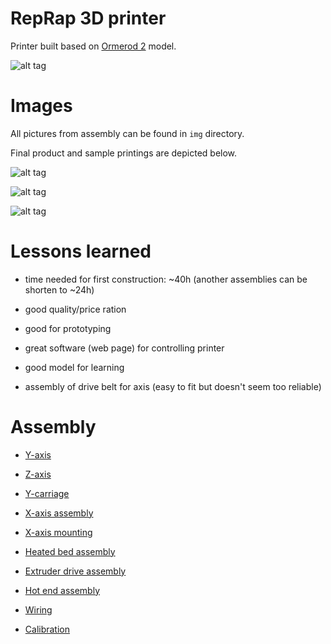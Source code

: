 # RepRap 3D printer

Printer built based on [Ormerod 2](https://reprappro.com/documentation/ormerod-2/) model.

![alt tag](https://github.com/m-wrona/reprap-3d-printer/blob/master/img/ORM2-complete.png)

# Images

All pictures from assembly can be found in `img` directory.

Final product and sample printings are depicted below.

![alt tag](https://github.com/m-wrona/reprap-3d-printer/blob/master/img/IMG_20160927_134034.jpg)

![alt tag](https://github.com/m-wrona/reprap-3d-printer/blob/master/img/IMG_20160927_134021.jpg)

![alt tag](https://github.com/m-wrona/reprap-3d-printer/blob/master/img/printing/IMG_20160929_113430.jpg)

# Lessons learned

+ time needed for first construction: ~40h (another assemblies can be shorten to ~24h)

+ good quality/price ration

+ good for prototyping

+ great software (web page) for controlling printer

+ good model for learning

- assembly of drive belt for axis (easy to fit but doesn't seem too reliable)

# Assembly

* [Y-axis](https://reprappro.com/documentation/ormerod-2/y-axis-assembly/)

* [Z-axis](https://reprappro.com/documentation/ormerod-2/z-axis-assembly/)

* [Y-carriage](https://reprappro.com/documentation/ormerod-2/y-carriage/)

* [X-axis assembly](https://reprappro.com/documentation/ormerod-2/x-axis-assembly/)

* [X-axis mounting](https://reprappro.com/documentation/ormerod-2/x-axis-mounting/)

* [Heated bed assembly](https://reprappro.com/documentation/ormerod-2/heated-bed-assembly/)

* [Extruder drive assembly](https://reprappro.com/documentation/ormerod-2/extruder-drive-assembly/)

* [Hot end assembly](https://reprappro.com/documentation/ormerod-2/hot-end-assembly-quick-set/)

* [Wiring](https://reprappro.com/documentation/ormerod-2/wiring/)

* [Calibration](https://reprappro.com/documentation/ormerod-2/axis-compensation/)
